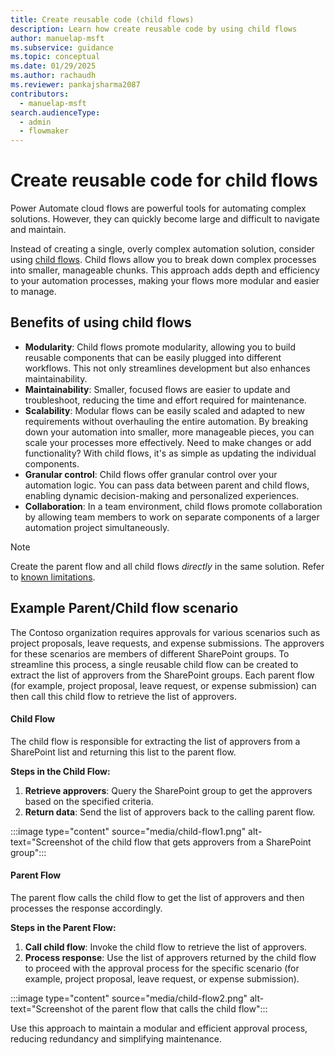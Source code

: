 ```yaml
---
title: Create reusable code (child flows)
description: Learn how create reusable code by using child flows
author: manuelap-msft
ms.subservice: guidance
ms.topic: conceptual
ms.date: 01/29/2025
ms.author: rachaudh
ms.reviewer: pankajsharma2087
contributors: 
  - manuelap-msft
search.audienceType: 
  - admin
  - flowmaker
---
```


# Create reusable code for child flows

Power Automate cloud flows are powerful tools for automating complex solutions. However, they can quickly become large and difficult to navigate and maintain.

Instead of creating a single, overly complex automation solution, consider using [child flows](/power-automate/create-child-flows). Child flows allow you to break down complex processes into smaller, manageable chunks. This approach adds depth and efficiency to your automation processes, making your flows more modular and easier to manage.

## Benefits of using child flows

- **Modularity**: Child flows promote modularity, allowing you to build reusable components that can be easily plugged into different workflows. This not only streamlines development but also enhances maintainability.
- **Maintainability**: Smaller, focused flows are easier to update and troubleshoot, reducing the time and effort required for maintenance.
- **Scalability**: Modular flows can be easily scaled and adapted to new requirements without overhauling the entire automation. By breaking down your automation into smaller, more manageable pieces, you can scale your processes more effectively. Need to make changes or add functionality? With child flows, it's as simple as updating the individual components.
- **Granular control**: Child flows offer granular control over your automation logic. You can pass data between parent and child flows, enabling dynamic decision-making and personalized experiences.
- **Collaboration**: In a team environment, child flows promote collaboration by allowing team members to work on separate components of a larger automation project simultaneously.

> [!NOTE]
> Create the parent flow and all child flows *directly* in the same solution. Refer to [known limitations](/power-automate/create-child-flows#known-issue).


## Example Parent/Child flow scenario

The Contoso organization requires approvals for various scenarios such as project proposals, leave requests, and expense submissions. The approvers for these scenarios are members of different SharePoint groups. To streamline this process, a single reusable child flow can be created to extract the list of approvers from the SharePoint groups. Each parent flow (for example, project proposal, leave request, or expense submission) can then call this child flow to retrieve the list of approvers.

#### Child Flow

The child flow is responsible for extracting the list of approvers from a SharePoint list and returning this list to the parent flow.

**Steps in the Child Flow:**

1. **Retrieve approvers**: Query the SharePoint group to get the approvers based on the specified criteria.
2. **Return data**: Send the list of approvers back to the calling parent flow.

  :::image type="content" source="media/child-flow1.png" alt-text="Screenshot of the child flow that gets approvers from a SharePoint group":::

#### Parent Flow

The parent flow calls the child flow to get the list of approvers and then processes the response accordingly.

**Steps in the Parent Flow:**

1. **Call child flow**: Invoke the child flow to retrieve the list of approvers.
2. **Process response**: Use the list of approvers returned by the child flow to proceed with the approval process for the specific scenario (for example, project proposal, leave request, or expense submission).

  :::image type="content" source="media/child-flow2.png" alt-text="Screenshot of the parent flow that calls the child flow":::

Use this approach to maintain a modular and efficient approval process, reducing redundancy and simplifying maintenance.